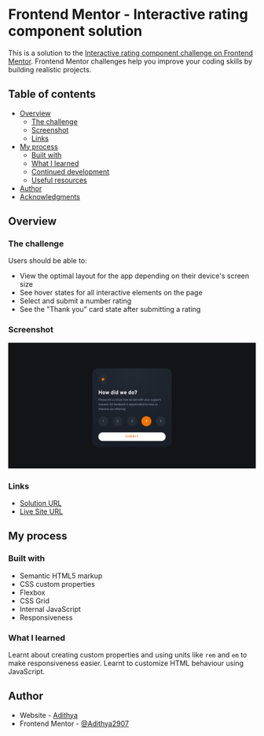 # Frontend Mentor - Interactive rating component solution

This is a solution to the [Interactive rating component challenge on Frontend Mentor](https://www.frontendmentor.io/challenges/interactive-rating-component-koxpeBUmI). Frontend Mentor challenges help you improve your coding skills by building realistic projects.

## Table of contents

- [Overview](#overview)
  - [The challenge](#the-challenge)
  - [Screenshot](#screenshot)
  - [Links](#links)
- [My process](#my-process)
  - [Built with](#built-with)
  - [What I learned](#what-i-learned)
  - [Continued development](#continued-development)
  - [Useful resources](#useful-resources)
- [Author](#author)
- [Acknowledgments](#acknowledgments)

## Overview

### The challenge

Users should be able to:

- View the optimal layout for the app depending on their device's screen size
- See hover states for all interactive elements on the page
- Select and submit a number rating
- See the "Thank you" card state after submitting a rating

### Screenshot

![](./images/screenshot.png)

### Links

- [Solution URL](https://github.com/Adithya2907/rating-component)
- [Live Site URL](https://ubiquitous-cupcake-4379df.netlify.app/)

## My process

### Built with

- Semantic HTML5 markup
- CSS custom properties
- Flexbox
- CSS Grid
- Internal JavaScript
- Responsiveness

### What I learned

Learnt about creating custom properties and using units like `rem` and `em` to make responsiveness easier. Learnt to customize HTML behaviour using JavaScript.

## Author

- Website - [Adithya](https://adi-m.com)
- Frontend Mentor - [@Adithya2907](https://www.frontendmentor.io/profile/Adithya2907)
